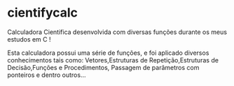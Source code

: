 # cientifycalc
Calculadora Cientifica desenvolvida com diversas funções durante os meus estudos em C !

Esta calculadora possui uma série de funções, e foi aplicado diversos conhecimentos tais como:
Vetores,Estruturas de Repetição,Estruturas de Decisão,Funções e Procedimentos,
Passagem de parâmetros com ponteiros e dentro outros...
